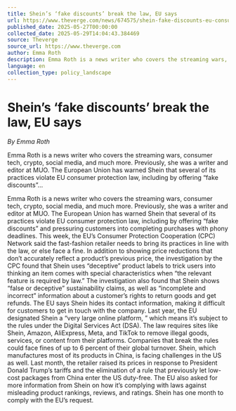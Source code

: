 ```yaml
---
title: Shein’s ‘fake discounts’ break the law, EU says
url: https://www.theverge.com/news/674575/shein-fake-discounts-eu-consumer-protection-law
published_date: 2025-05-27T00:00:00
collected_date: 2025-05-29T14:04:43.384469
source: Theverge
source_url: https://www.theverge.com
author: Emma Roth
description: Emma Roth is a news writer who covers the streaming wars, consumer tech, crypto, social media, and much more. Previously, she was a writer and editor at MUO. The European Union has warned Shein that several of its practices violate EU consumer protection law, including by offering “fake discounts”...
language: en
collection_type: policy_landscape
---
```


# Shein’s ‘fake discounts’ break the law, EU says

*By Emma Roth*

Emma Roth is a news writer who covers the streaming wars, consumer tech, crypto, social media, and much more. Previously, she was a writer and editor at MUO. The European Union has warned Shein that several of its practices violate EU consumer protection law, including by offering “fake discounts”...

Emma Roth is a news writer who covers the streaming wars, consumer tech, crypto, social media, and much more. Previously, she was a writer and editor at MUO. The European Union has warned Shein that several of its practices violate EU consumer protection law, including by offering “fake discounts” and pressuring customers into completing purchases with phony deadlines. This week, the EU’s Consumer Protection Cooperation (CPC) Network said the fast-fashion retailer needs to bring its practices in line with the law, or else face a fine. In addition to showing price reductions that don’t accurately reflect a product’s previous price, the investigation by the CPC found that Shein uses “deceptive” product labels to trick users into thinking an item comes with special characteristics when “the relevant feature is required by law.” The investigation also found that Shein shows “false or deceptive” sustainability claims, as well as “incomplete and incorrect” information about a customer’s rights to return goods and get refunds. The EU says Shein hides its contact information, making it difficult for customers to get in touch with the company. Last year, the EU designated Shein a “very large online platform, ” which means it’s subject to the rules under the Digital Services Act (DSA). The law requires sites like Shein, Amazon, AliExpress, Meta, and TikTok to remove illegal goods, services, or content from their platforms. Companies that break the rules could face fines of up to 6 percent of their global turnover. Shein, which manufactures most of its products in China, is facing challenges in the US as well. Last month, the retailer raised its prices in response to President Donald Trump’s tariffs and the elimination of a rule that previously let low-cost packages from China enter the US duty-free. The EU also asked for more information from Shein on how it’s complying with laws against misleading product rankings, reviews, and ratings. Shein has one month to comply with the EU’s request.